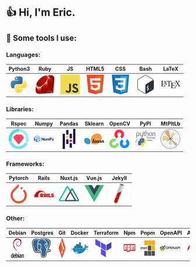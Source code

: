
<h1 align="left">👍 Hi, I'm Eric.</h1>


<!-- 
<h2 align="left">🐙 Conway's Game of Life in HTML:</h2>

<p align="center">
  <a href="https://ericodle.github.io/conway-gol/">
    <img src="https://github.com/ericodle/conway-gol/blob/main/conway-gol.gif" alt="Conway's Game of Life Animation" width="200" height="200" />
  </a>
</p>

<p align="center">
  <a> Click image to run in browser </a>
</p>

<p align="center">
  <a href="https://github.com/ericodle/conway-gol">View repository</a>
</p>
-->


<h2 align="left">  🔧 Some tools I use:</h2>


### Languages:
| Python3 | Ruby | JS | HTML5 | CSS | Bash | LaTeX |
|----------|----------|----------|----------|----------|----------|----------|
|  <img src="https://github.com/devicons/devicon/blob/master/icons/python/python-original.svg" title="Python"  alt="Python" width="55" height="55"/> |  <img src="https://github.com/devicons/devicon/blob/master/icons/ruby/ruby-original.svg" title="Ruby"  alt="Ruby" width="55" height="55"/> |  <img src="https://github.com/devicons/devicon/blob/master/icons/javascript/javascript-original.svg" title="JavaScript" alt="JavaScript" width="55" height="55"/> |  <img src="https://github.com/devicons/devicon/blob/master/icons/html5/html5-original.svg" title="html5" alt="html5" width="55" height="55"/> | <img src="https://github.com/devicons/devicon/blob/master/icons/css3/css3-original.svg" title="css3" alt="css3" width="55" height="55"/> | <img src="https://github.com/devicons/devicon/blob/master/icons/bash/bash-original.svg" title="bash" alt="bash" width="55" height="55"/> | <img src="https://github.com/devicons/devicon/blob/master/icons/latex/latex-original.svg" title="bash" alt="bash" width="55" height="55"/> | 

  

### Libraries:

| Rspec | Numpy | Pandas | Sklearn | OpenCV | PyPI | MtPltLb |
|----------|----------|----------|----------|----------|----------|----------|
|<img src="https://github.com/devicons/devicon/blob/master/icons/rspec/rspec-original.svg" title="rspec" alt="rspec" width="55" height="55"/> | <img src="https://github.com/devicons/devicon/blob/master/icons/numpy/numpy-original-wordmark.svg" title="Numpy" alt="Numpy" width="55" height="55"/>|  <img src="https://github.com/devicons/devicon/blob/master/icons/pandas/pandas-original.svg" title="Pandas" alt="Pandas" width="55" height="55"/>|  <img src="https://github.com/devicons/devicon/blob/master/icons/scikitlearn/scikitlearn-original.svg" title="sklearn" alt="sklearn" width="55" height="55"/>| <img src="https://github.com/devicons/devicon/blob/master/icons/opencv/opencv-original.svg" title="mpl" alt="mpl" width="55" height="55"/>| <img src="https://github.com/devicons/devicon/blob/master/icons/pypi/pypi-original-wordmark.svg" title="pypi" alt="pypi" width="55" height="55"/>| <img src="https://github.com/devicons/devicon/blob/master/icons/matplotlib/matplotlib-original.svg" title="matplotlib" alt="matplotlib" width="55" height="55"/>| 

  
### Frameworks:

| Pytorch | Rails | Nuxt.js |Vue.js | Jekyll |
|----------|----------|----------|--------|----------|
| <img src="https://github.com/devicons/devicon/blob/master/icons/pytorch/pytorch-original.svg" title="Pytorch"  alt="Pytorch" width="55" height="55"/>|<img src="https://github.com/devicons/devicon/blob/master/icons/rails/rails-plain-wordmark.svg" title="Rails" alt="Rails" width="55" height="55"/>|<img src="https://github.com/devicons/devicon/blob/master/icons/nuxtjs/nuxtjs-original.svg" title="nuxt" alt="nuxt" width="55" height="55"/>|<img src="https://github.com/devicons/devicon/blob/master/icons/vuejs/vuejs-original.svg" title="vue" alt="vue" width="55" height="55"/>|<img src="https://github.com/devicons/devicon/blob/master/icons/jekyll/jekyll-original.svg" title="Jekyll" alt="Jeykll" width="55" height="55"/> | 


  
### Other:

| Debian | Postgres | Git | Docker | Terraform | Npm | Pnpm | OpenAPI | Apache |
|----------|----------|----------|----------|------------|------------|------------|------------|------------|
|<img src="https://github.com/devicons/devicon/blob/master/icons/debian/debian-original-wordmark.svg" title="debian" alt="debian" width="55" height="55"/>|<img src="https://github.com/devicons/devicon/blob/master/icons/postgresql/postgresql-original.svg" title="pg" alt="pg" width="55" height="55"/>|<img src="https://github.com/devicons/devicon/blob/master/icons/git/git-original.svg" title="Git" alt="Git" width="55" height="55"/>|<img src="https://github.com/devicons/devicon/blob/master/icons/docker/docker-original.svg" title="Docker" alt="Docker" width="55" height="55"/>|<img src="https://github.com/devicons/devicon/blob/master/icons/terraform/terraform-original.svg" title="terraform" alt="terraform" width="55" height="55"/>|<img src="https://github.com/devicons/devicon/blob/master/icons/npm/npm-original-wordmark.svg" title="npm" alt="npm" width="55" height="55"/>|<img src="https://github.com/devicons/devicon/blob/master/icons/pnpm/pnpm-original-wordmark.svg" title="pnpm" alt="pnpm" width="55" height="55"/>|<img src="https://github.com/devicons/devicon/blob/master/icons/openapi/openapi-original-wordmark.svg" title="openapi" alt="openapi" width="55" height="55"/>|<img src="https://github.com/devicons/devicon/blob/master/icons/apache/apache-original-wordmark.svg" title="apache" alt="apache" width="55" height="55"/>|

